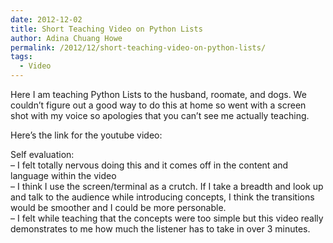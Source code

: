 ```yaml
---
date: 2012-12-02
title: Short Teaching Video on Python Lists
author: Adina Chuang Howe
permalink: /2012/12/short-teaching-video-on-python-lists/
tags:
  - Video
---
```

Here I am teaching Python Lists to the husband, roomate, and dogs. We couldn&#8217;t figure out a good way to do this at home so went with a screen shot with my voice so apologies that you can&#8217;t see me actually teaching. 

Here&#8217;s the link for the youtube video:



Self evaluation:  
&#8211; I felt totally nervous doing this and it comes off in the content and language within the video  
&#8211; I think I use the screen/terminal as a crutch. If I take a breadth and look up and talk to the audience while introducing concepts, I think the transitions would be smoother and I could be more personable.  
&#8211; I felt while teaching that the concepts were too simple but this video really demonstrates to me how much the listener has to take in over 3 minutes.
